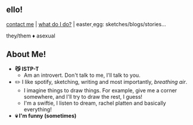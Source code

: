 ## ello!
[contact me](https://github.com/bobbledbobby/bobbledbobby.github.io/new/master#contact-me) | [what do I do?](https://github.com/bobbledbobby/bobbledbobby.github.io/blob/master/what-do-i-do.md#what-do-i--do) | easter[ ](https://github.com/bobbledbobby/bobbledbobby.github.io/blob/master/not-an-easteregg.md#easter-egg) egg: sketches/blogs/stories...

they/them ♦ asexual

## About Me!
* **😼 ISTP-T**
  * Am an introvert. Don't talk to me, I'll talk to you.
* ✏️ I like spotify, sketching, writing and most importantly, _breathing air_.
  * I imagine things to draw things. For example, give me a corner somewhere, and I'll try to draw the rest, I guess!
  * I'm a swiftie, I listen to dream, rachel platten and basically everything!
* **💀 I'm funny (sometimes)**

